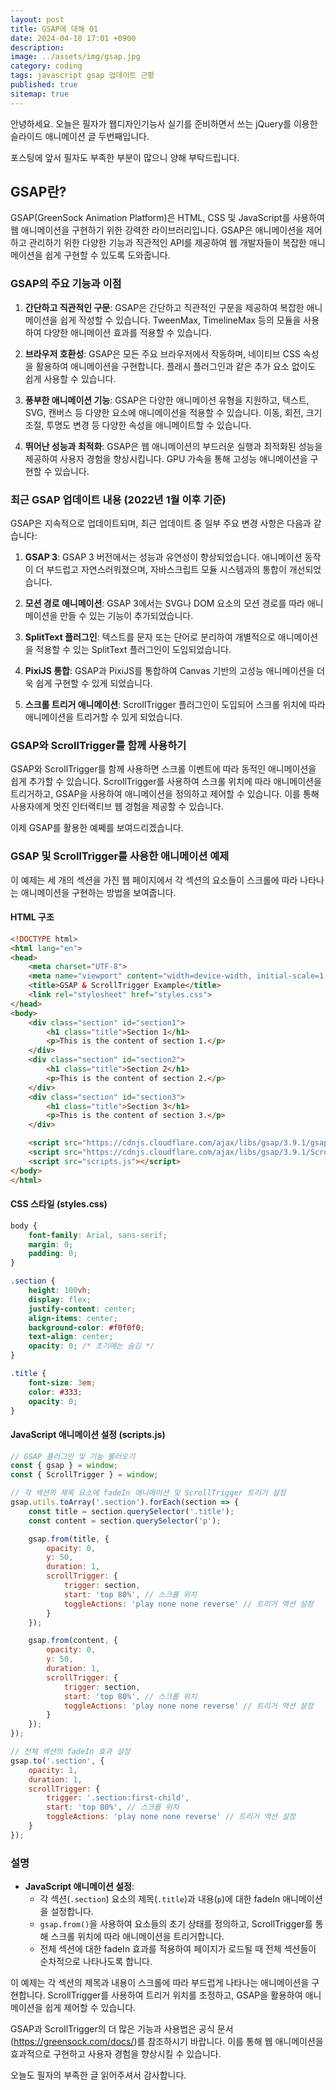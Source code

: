 ```yaml
---
layout: post
title: GSAP에 대해 01
date: 2024-04-18 17:01 +0900
description: 
image: ../assets/img/gsap.jpg
category: coding
tags: javascript gsap 업데이트 근황
published: true
sitemap: true
---
```


안녕하세요. 오늘은 필자가 웹디자인기능사 실기를 준비하면서 쓰는 jQuery를 이용한 슬라이드 애니메이션 글 두번째입니다.

포스팅에 앞서 필자도 부족한 부분이 많으니 양해 부탁드립니다.

## GSAP란?

GSAP(GreenSock Animation Platform)은 HTML, CSS 및 JavaScript를 사용하여 웹 애니메이션을 구현하기 위한 강력한 라이브러리입니다. GSAP은 애니메이션을 제어하고 관리하기 위한 다양한 기능과 직관적인 API를 제공하여 웹 개발자들이 복잡한 애니메이션을 쉽게 구현할 수 있도록 도와줍니다.

### GSAP의 주요 기능과 이점

1. **간단하고 직관적인 구문**: GSAP은 간단하고 직관적인 구문을 제공하여 복잡한 애니메이션을 쉽게 작성할 수 있습니다. TweenMax, TimelineMax 등의 모듈을 사용하여 다양한 애니메이션 효과를 적용할 수 있습니다.

2. **브라우저 호환성**: GSAP은 모든 주요 브라우저에서 작동하며, 네이티브 CSS 속성을 활용하여 애니메이션을 구현합니다. 플래시 플러그인과 같은 추가 요소 없이도 쉽게 사용할 수 있습니다.

3. **풍부한 애니메이션 기능**: GSAP은 다양한 애니메이션 유형을 지원하고, 텍스트, SVG, 캔버스 등 다양한 요소에 애니메이션을 적용할 수 있습니다. 이동, 회전, 크기 조절, 투명도 변경 등 다양한 속성을 애니메이트할 수 있습니다.

4. **뛰어난 성능과 최적화**: GSAP은 웹 애니메이션의 부드러운 실행과 최적화된 성능을 제공하여 사용자 경험을 향상시킵니다. GPU 가속을 통해 고성능 애니메이션을 구현할 수 있습니다.

### 최근 GSAP 업데이트 내용 (2022년 1월 이후 기준)

GSAP은 지속적으로 업데이트되며, 최근 업데이트 중 일부 주요 변경 사항은 다음과 같습니다:

1. **GSAP 3**: GSAP 3 버전에서는 성능과 유연성이 향상되었습니다. 애니메이션 동작이 더 부드럽고 자연스러워졌으며, 자바스크립트 모듈 시스템과의 통합이 개선되었습니다.

2. **모션 경로 애니메이션**: GSAP 3에서는 SVG나 DOM 요소의 모션 경로를 따라 애니메이션을 만들 수 있는 기능이 추가되었습니다.

3. **SplitText 플러그인**: 텍스트를 문자 또는 단어로 분리하여 개별적으로 애니메이션을 적용할 수 있는 SplitText 플러그인이 도입되었습니다.

4. **PixiJS 통합**: GSAP과 PixiJS를 통합하여 Canvas 기반의 고성능 애니메이션을 더욱 쉽게 구현할 수 있게 되었습니다.

5. **스크롤 트리거 애니메이션**: ScrollTrigger 플러그인이 도입되어 스크롤 위치에 따라 애니메이션을 트리거할 수 있게 되었습니다.

### GSAP와 ScrollTrigger를 함께 사용하기

GSAP와 ScrollTrigger를 함께 사용하면 스크롤 이벤트에 따라 동적인 애니메이션을 쉽게 추가할 수 있습니다. ScrollTrigger를 사용하여 스크롤 위치에 따라 애니메이션을 트리거하고, GSAP을 사용하여 애니메이션을 정의하고 제어할 수 있습니다. 이를 통해 사용자에게 멋진 인터랙티브 웹 경험을 제공할 수 있습니다.

이제 GSAP를 활용한 예쩨를 보여드리겠습니다.

### GSAP 및 ScrollTrigger를 사용한 애니메이션 예제

이 예제는 세 개의 섹션을 가진 웹 페이지에서 각 섹션의 요소들이 스크롤에 따라 나타나는 애니메이션을 구현하는 방법을 보여줍니다.

#### HTML 구조

```html
<!DOCTYPE html>
<html lang="en">
<head>
    <meta charset="UTF-8">
    <meta name="viewport" content="width=device-width, initial-scale=1.0">
    <title>GSAP & ScrollTrigger Example</title>
    <link rel="stylesheet" href="styles.css">
</head>
<body>
    <div class="section" id="section1">
        <h1 class="title">Section 1</h1>
        <p>This is the content of section 1.</p>
    </div>
    <div class="section" id="section2">
        <h1 class="title">Section 2</h1>
        <p>This is the content of section 2.</p>
    </div>
    <div class="section" id="section3">
        <h1 class="title">Section 3</h1>
        <p>This is the content of section 3.</p>
    </div>

    <script src="https://cdnjs.cloudflare.com/ajax/libs/gsap/3.9.1/gsap.min.js"></script>
    <script src="https://cdnjs.cloudflare.com/ajax/libs/gsap/3.9.1/ScrollTrigger.min.js"></script>
    <script src="scripts.js"></script>
</body>
</html>
```

#### CSS 스타일 (styles.css)

```css
body {
    font-family: Arial, sans-serif;
    margin: 0;
    padding: 0;
}

.section {
    height: 100vh;
    display: flex;
    justify-content: center;
    align-items: center;
    background-color: #f0f0f0;
    text-align: center;
    opacity: 0; /* 초기에는 숨김 */
}

.title {
    font-size: 3em;
    color: #333;
    opacity: 0;
}
```

#### JavaScript 애니메이션 설정 (scripts.js)

```javascript
// GSAP 플러그인 및 기능 불러오기
const { gsap } = window;
const { ScrollTrigger } = window;

// 각 섹션의 제목 요소에 fadeIn 애니메이션 및 ScrollTrigger 트리거 설정
gsap.utils.toArray('.section').forEach(section => {
    const title = section.querySelector('.title');
    const content = section.querySelector('p');

    gsap.from(title, {
        opacity: 0,
        y: 50,
        duration: 1,
        scrollTrigger: {
            trigger: section,
            start: 'top 80%', // 스크롤 위치
            toggleActions: 'play none none reverse' // 트리거 액션 설정
        }
    });

    gsap.from(content, {
        opacity: 0,
        y: 50,
        duration: 1,
        scrollTrigger: {
            trigger: section,
            start: 'top 80%', // 스크롤 위치
            toggleActions: 'play none none reverse' // 트리거 액션 설정
        }
    });
});

// 전체 섹션의 fadeIn 효과 설정
gsap.to('.section', {
    opacity: 1,
    duration: 1,
    scrollTrigger: {
        trigger: '.section:first-child',
        start: 'top 80%', // 스크롤 위치
        toggleActions: 'play none none reverse' // 트리거 액션 설정
    }
});
```

### 설명

- **JavaScript 애니메이션 설정**:
  - 각 섹션(`.section`) 요소의 제목(`.title`)과 내용(`p`)에 대한 fadeIn 애니메이션을 설정합니다.
  - `gsap.from()`을 사용하여 요소들의 초기 상태를 정의하고, ScrollTrigger를 통해 스크롤 위치에 따라 애니메이션을 트리거합니다.
  - 전체 섹션에 대한 fadeIn 효과를 적용하여 페이지가 로드될 때 전체 섹션들이 순차적으로 나타나도록 합니다.

이 예제는 각 섹션의 제목과 내용이 스크롤에 따라 부드럽게 나타나는 애니메이션을 구현합니다. ScrollTrigger를 사용하여 트리거 위치를 조정하고, GSAP을 활용하여 애니메이션을 쉽게 제어할 수 있습니다.

GSAP과 ScrollTrigger의 더 많은 기능과 사용법은 공식 문서(https://greensock.com/docs/)를 참조하시기 바랍니다. 이를 통해 웹 애니메이션을 효과적으로 구현하고 사용자 경험을 향상시킬 수 있습니다.

오늘도 필자의 부족한 글 읽어주셔서 감사합니다.